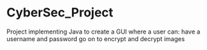# CyberSec_Project
Project implementing Java to create a GUI where a user can:
have a username and password
go on to encrypt and decrypt images
